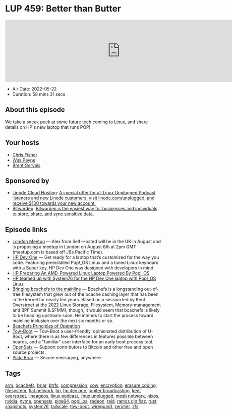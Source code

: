 # LUP 459: Better than Butter

<iframe src="https://player.fireside.fm/v2/RUkczH-V+uVbFsvL_?theme=dark" width="740" height="200" frameborder="0" scrolling="no"></iframe>

* Air Date: 2022-05-22
* Duration: 58 mins 31 secs

## About this episode

We take a sneak peek at some future tech coming to Linux, and share details on HP's new laptop that runs POP!

## Your hosts
* [Chris Fisher](https://linuxunplugged.com/hosts/chrislas)
* [Wes Payne](https://linuxunplugged.com/hosts/wes)
* [Brent Gervais](https://linuxunplugged.com/hosts/brent)

## Sponsored by

  * [Linode Cloud Hosting](https://linode.com/unplugged): [A special offer for all Linux Unplugged Podcast listeners and new Linode customers, visit linode.com/unplugged, and receive $100 towards your new account. ](https://linode.com/unplugged)
  * [Bitwarden](https://bitwarden.com/linux): [Bitwarden is the easiest way for businesses and individuals to store, share, and sync sensitive data.](https://bitwarden.com/linux)



## Episode links

  * [London Meetup](https://www.meetup.com/jupiterbroadcasting/events/286056077/ "London Meetup") — Alex from Self-Hosted will be in the UK in August and is proposing a meetup in London on August 6th at 2pm GMT (meetup.com is based off JBs Pacific Time).
  * [HP Dev One](https://hpdevone.com/ "HP Dev One") — Get ready for a laptop that’s customized for the way you code. Featuring preinstalled Pop!_OS Linux and a tuned Linux keyboard with a Super key, HP Dev One was designed with developers in mind.
  * [HP Preparing An AMD-Powered Linux Laptop Powered By Pop!_OS](https://www.phoronix.com/scan.php?page=news_item&px=HP-Dev-One "HP Preparing An AMD-Powered Linux Laptop Powered By Pop!_OS")
  * [HP teamed up with System76 for the HP Dev One laptop with Pop!_OS Linux](https://www.gamingonlinux.com/2022/05/hp-teamed-up-with-system76-for-the-hp-dev-one-laptop-with-pop-os-linux/ "HP teamed up with System76 for the HP Dev One laptop with Pop!_OS Linux")
  * [Bringing bcachefs to the mainline](https://lwn.net/Articles/895266/ "Bringing bcachefs to the mainline") — Bcachefs is a longstanding out-of-tree filesystem that grew out of the bcache caching layer that has been in the kernel for nearly ten years. Based on a session led by Kent Overstreet at the 2022 Linux Storage, Filesystem, Memory-management and BPF Summit (LSFMM), though, it would seem that bcachefs is likely to be heading upstream soon. He intends to start the process toward mainline inclusion over the next six months or so.
  * [Bcachefs Principles of Operation](https://bcachefs.org/bcachefs-principles-of-operation.pdf "Bcachefs Principles of Operation")
  * [Tow-Boot](https://tow-boot.org/ "Tow-Boot") — Tow-Boot a user-friendly, opinionated distribution of U-Boot, where there is as few differences in features possible between boards, and a "familiar" user interface for an early boot process tool.
  * [OpenSats](https://opensats.org/ "OpenSats") — Support contributors to Bitcoin and other free and open source projects.
  * [Pick: Briar](https://briarproject.org/ "Pick: Briar") — Secure messaging, anywhere.



## Tags

[arm](https://linuxunplugged.com/tags/arm), [bcachefs](https://linuxunplugged.com/tags/bcachefs), [briar](https://linuxunplugged.com/tags/briar), [btrfs](https://linuxunplugged.com/tags/btrfs), [compression](https://linuxunplugged.com/tags/compression), [cow](https://linuxunplugged.com/tags/cow), [encryption](https://linuxunplugged.com/tags/encryption), [erasure coding](https://linuxunplugged.com/tags/erasure%20coding), [filesystem](https://linuxunplugged.com/tags/filesystem), [flat network](https://linuxunplugged.com/tags/flat%20network), [hp](https://linuxunplugged.com/tags/hp), [hp dev one](https://linuxunplugged.com/tags/hp%20dev%20one), [jupiter broadcasting](https://linuxunplugged.com/tags/jupiter%20broadcasting), [kent overstreet](https://linuxunplugged.com/tags/kent%20overstreet), [lineageos](https://linuxunplugged.com/tags/lineageos), [linux podcast](https://linuxunplugged.com/tags/linux%20podcast), [linux unplugged](https://linuxunplugged.com/tags/linux%20unplugged), [mesh network](https://linuxunplugged.com/tags/mesh%20network), [nixos](https://linuxunplugged.com/tags/nixos), [nvidia](https://linuxunplugged.com/tags/nvidia), [nvme](https://linuxunplugged.com/tags/nvme), [opensats](https://linuxunplugged.com/tags/opensats), [pine64](https://linuxunplugged.com/tags/pine64), [pop!_os](https://linuxunplugged.com/tags/pop!_os), [radeon](https://linuxunplugged.com/tags/radeon), [raid](https://linuxunplugged.com/tags/raid), [ramos gin fizz](https://linuxunplugged.com/tags/ramos%20gin%20fizz), [rust](https://linuxunplugged.com/tags/rust), [snapshots](https://linuxunplugged.com/tags/snapshots), [system76](https://linuxunplugged.com/tags/system76), [tailscale](https://linuxunplugged.com/tags/tailscale), [tow-boot](https://linuxunplugged.com/tags/tow-boot), [wireguard](https://linuxunplugged.com/tags/wireguard), [zerotier](https://linuxunplugged.com/tags/zerotier), [zfs](https://linuxunplugged.com/tags/zfs)
